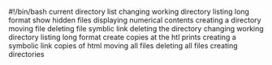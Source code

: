 #!/bin/bash
current directory
list
changing working directory
listing long format
show hidden files
displaying numerical contents
creating a directory
moving file
deleting file
symblic link
deleting the directory
changing working directory
listing long format
create copies at the htl
prints
creating a symbolic link
copies of html
moving all files
deleting all files
creating directories

